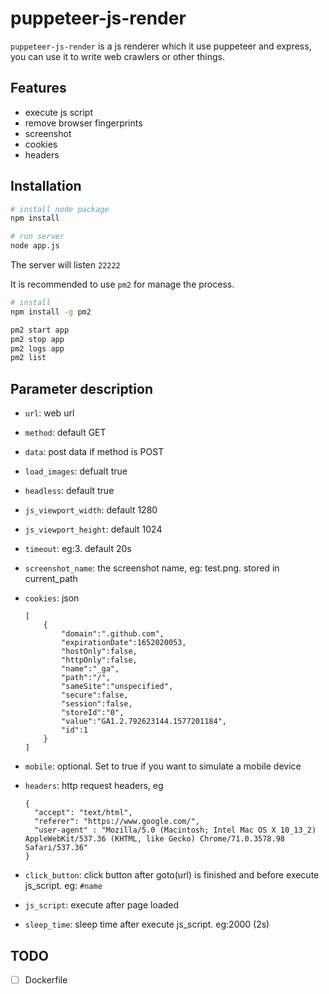 # puppeteer-js-render

`puppeteer-js-render` is a js renderer which it use puppeteer and express, you can use it to write web crawlers or other things.

## Features
- execute js script
- remove browser fingerprints
- screenshot
- cookies
- headers

## Installation
```sh
# install node package
npm install

# run server
node app.js
```
The server will listen `22222`

It is recommended to use `pm2` for manage the process.
```sh
# install
npm install -g pm2

pm2 start app
pm2 stop app
pm2 logs app
pm2 list
```

## Parameter description
- `url`: web url
- `method`: default GET
- `data`: post data if method is POST
- `load_images`: defualt true
- `headless`: default true
- `js_viewport_width`: default 1280
- `js_viewport_height`: default 1024
- `timeout`: eg:3. default 20s
- `screenshot_name`: the screenshot name, eg: test.png. stored in current_path
- `cookies`: json
  ```
  [
      {
          "domain":".github.com",
          "expirationDate":1652020053,
          "hostOnly":false,
          "httpOnly":false,
          "name":"_ga",
          "path":"/",
          "sameSite":"unspecified",
          "secure":false,
          "session":false,
          "storeId":"0",
          "value":"GA1.2.792623144.1577201184",
          "id":1
      }
  ]
  ```

- `mobile`: optional. Set to true if you want to simulate a mobile device


- `headers`: http request headers, eg
  ```
  {
  	"accept": "text/html",
  	"referer": "https://www.google.com/",
  	"user-agent" : "Mozilla/5.0 (Macintosh; Intel Mac OS X 10_13_2) AppleWebKit/537.36 (KHTML, like Gecko) Chrome/71.0.3578.98 Safari/537.36"
  }
  ```
- `click_button`: click button after goto(url) is finished and before execute js_script. eg: `#name`
- `js_script`: execute after page loaded
- `sleep_time`: sleep time after execute js_script. eg:2000 (2s)

## TODO
- [ ] Dockerfile
